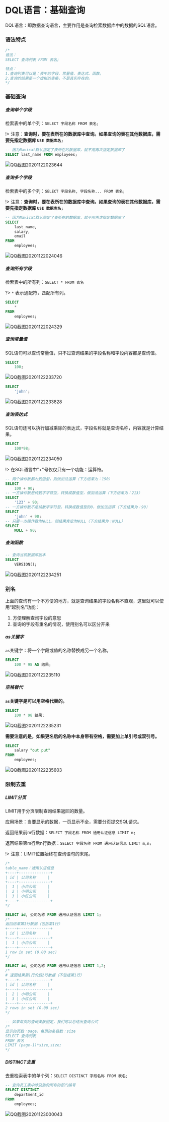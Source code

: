 # DQL语言：基础查询

DQL语言：即数据查询语言，主要作用是查询检索数据库中的数据的SQL语言。

### 语法特点

```sql
/*
语法：
SELECT 查询列表 FROM 表名;

特点：
1.查询列表可以是：表中的字段、常量值、表达式、函数。
2.查询的结果是一个虚拟的表格，不是真实存在的。
*/
```

### 基础查询

##### 查询单个字段

检索表中的单个列：`SELECT 字段名称 FROM 表名;`

!> 注意：**查询时，要在表所在的数据库中查询。如果查询的表在其他数据库，需要先指定数据库 `USE 数据库名;`**

```sql
-- 因为Navicat默认指定了表所在的数据库，就不用再次指定数据库了
SELECT last_name FROM employees;
```

![QQ截图20201122023644](image/QQ截图20201122023644.png)

##### 查询多个字段

检索表中的多个列：`SELECT 字段名称, 字段名称... FROM 表名;`

!> 注意：**查询时，要在表所在的数据库中查询。如果查询的表在其他数据库，需要先指定数据库 `USE 数据库名;`**

```sql
-- 因为Navicat默认指定了表所在的数据库，就不用再次指定数据库了
SELECT
	last_name,
	salary,
	email
FROM
	employees;
```

![QQ截图20201122024046](image/QQ截图20201122024046.png)

##### 查询所有字段

检索表中的所有列：`SELECT * FROM 表名`

?> `*` 表示通配符，匹配所有列。

```sql
SELECT
	*
FROM
	employees;
```

![QQ截图20201122024329](image/QQ截图20201122024329.png)

##### 查询常量值

SQL语句可以查询常量值，只不过查询结果的字段名称和字段内容都是查询值。

```sql
SELECT
	100;
```

![QQ截图20201122233720](image/QQ截图20201122233720.png)

```sql
SELECT
	'john';
```

![QQ截图20201122233828](image/QQ截图20201122233828.png)

##### 查询表达式

SQL语句还可以执行加减乘除的表达式，字段名称就是查询名称，内容就是计算结果。

```sql
SELECT
	100*98;
```

![QQ截图20201122234050](image/QQ截图20201122234050.png)

!> 在SQL语言中"+"号仅仅只有一个功能：运算符。

```sql
-- 两个操作数都为数值型，则做加法运算（下方结果为：190）
SELECT
	100 + 90; 
-- 一方操作数是纯数字字符型，转换成数值型，做加法运算（下方结果为：213）
SELECT
	'123' + 90; 
-- 一方操作数不是纯数字字符型，转换成数值型的0，做加法运算（下方结果为：90）
SELECT
	'john' + 90; 
-- 只要一方操作数为NULL，则结果肯定为NULL（下方结果为：NULL）
SELECT
	NULL + 90; 
```

##### 查询函数

```sql
-- 查询当前数据库版本
SELECT
	VERSION();
```

![QQ截图20201122234251](image/QQ截图20201122234251.png)

### 别名

上面的查询有一个不方便的地方，就是查询结果的字段名称不直观，这里就可以使用“起别名”功能：

1. 方便理解查询字段的意思
2. 查询的字段有重名的情况，使用别名可以区分开来

##### as关键字

`as`关键字：将一个字段或值的名称替换成另一个名称。

```sql
SELECT
	100 * 98 AS 结果;
```

![QQ截图20201122235110](image/QQ截图20201122235110.png)

##### 空格替代

**`as`关键字是可以用空格代替的。**

```sql
SELECT
	100 * 98 结果;
```

![QQ截图20201122235231](image/QQ截图20201122235231.png)

**需要注意的是，如果更名后的名称中本身带有空格，需要加上单引号或双引号。**

```sql
SELECT
	salary "out put"
FROM
	employees;
```

![QQ截图20201122235603](image/QQ截图20201122235603.png)

### 限制去重

##### LIMIT分页

LIMIT用于分页限制查询结果返回的数量。

应用场景：当要显示的数据，一页显示不全，需要分页提交SQL请求。

返回结果前m行数据：`SELECT 字段名称 FROM 通用认证信息 LIMIT m;`

返回结果第m行后n行数据：`SELECT 字段名称 FROM 通用认证信息 LIMIT m,n;`

!> 注意：LIMIT位置始终在查询语句的末尾。

```sql
/*
table_name：通用认证信息
+----+--------------+
| id | 公司名称     |
+----+--------------+
|  1 | 小白公司     |
|  2 | 小明公司     |
|  3 | 小红公司     |
+----+--------------+
*/

SELECT id, 公司名称 FROM 通用认证信息 LIMIT 1;
/*
返回结果第1行数据（包括第1行）
+----+--------------+
| id | 公司名称     |
+----+--------------+
|  1 | 小白公司     |
+----+--------------+
1 row in set (0.00 sec)
*/

SELECT id, 公司名称 FROM 通用认证信息 LIMIT 1,2;
/*
# 返回结果第1行的后2行数据（不包括第1行）
+----+--------------+
| id | 公司名称     |
+----+--------------+
|  2 | 小明公司     |
|  3 | 小红公司     |
+----+--------------+
2 rows in set (0.00 sec)
*/

-- 如果每页的查询条数固定，我们可以总结出查询公式
/*
显示的页数：page，每页的条目数：size
SELECT 查询列表
FROM 表名
LIMIT (page-1)*size,size;
*/
```

##### DISTINCT去重

去重检索表中的单个列：`SELECT DISTINCT 字段名称 FROM 表名;`

```sql
-- 查询员工表中涉及到的所有的部门编号
SELECT DISTINCT
	department_id
FROM
	employees;
```

![QQ截图20201123000043](image/QQ截图20201123000043.png)

